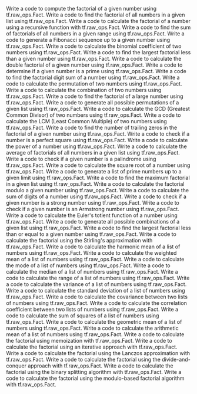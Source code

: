 Write a code to compute the factorial of a given number using tf.raw_ops.Fact.
Write a code to find the factorial of all numbers in a given list using tf.raw_ops.Fact.
Write a code to calculate the factorial of a number using a recursive function with tf.raw_ops.Fact.
Write a code to find the sum of factorials of all numbers in a given range using tf.raw_ops.Fact.
Write a code to generate a Fibonacci sequence up to a given number using tf.raw_ops.Fact.
Write a code to calculate the binomial coefficient of two numbers using tf.raw_ops.Fact.
Write a code to find the largest factorial less than a given number using tf.raw_ops.Fact.
Write a code to calculate the double factorial of a given number using tf.raw_ops.Fact.
Write a code to determine if a given number is a prime using tf.raw_ops.Fact.
Write a code to find the factorial digit sum of a number using tf.raw_ops.Fact.
Write a code to calculate the permutation of two numbers using tf.raw_ops.Fact.
Write a code to calculate the combination of two numbers using tf.raw_ops.Fact.
Write a code to find the factorial of a large number using tf.raw_ops.Fact.
Write a code to generate all possible permutations of a given list using tf.raw_ops.Fact.
Write a code to calculate the GCD (Greatest Common Divisor) of two numbers using tf.raw_ops.Fact.
Write a code to calculate the LCM (Least Common Multiple) of two numbers using tf.raw_ops.Fact.
Write a code to find the number of trailing zeros in the factorial of a given number using tf.raw_ops.Fact.
Write a code to check if a number is a perfect square using tf.raw_ops.Fact.
Write a code to calculate the power of a number using tf.raw_ops.Fact.
Write a code to calculate the average of factorials of all numbers in a given list using tf.raw_ops.Fact.
Write a code to check if a given number is a palindrome using tf.raw_ops.Fact.
Write a code to calculate the square root of a number using tf.raw_ops.Fact.
Write a code to generate a list of prime numbers up to a given limit using tf.raw_ops.Fact.
Write a code to find the maximum factorial in a given list using tf.raw_ops.Fact.
Write a code to calculate the factorial modulo a given number using tf.raw_ops.Fact.
Write a code to calculate the sum of digits of a number using tf.raw_ops.Fact.
Write a code to check if a given number is a strong number using tf.raw_ops.Fact.
Write a code to check if a given number is an Armstrong number using tf.raw_ops.Fact.
Write a code to calculate the Euler's totient function of a number using tf.raw_ops.Fact.
Write a code to generate all possible combinations of a given list using tf.raw_ops.Fact.
Write a code to find the largest factorial less than or equal to a given number using tf.raw_ops.Fact.
Write a code to calculate the factorial using the Stirling's approximation with tf.raw_ops.Fact.
Write a code to calculate the harmonic mean of a list of numbers using tf.raw_ops.Fact.
Write a code to calculate the weighted mean of a list of numbers using tf.raw_ops.Fact.
Write a code to calculate the mode of a list of numbers using tf.raw_ops.Fact.
Write a code to calculate the median of a list of numbers using tf.raw_ops.Fact.
Write a code to calculate the range of a list of numbers using tf.raw_ops.Fact.
Write a code to calculate the variance of a list of numbers using tf.raw_ops.Fact.
Write a code to calculate the standard deviation of a list of numbers using tf.raw_ops.Fact.
Write a code to calculate the covariance between two lists of numbers using tf.raw_ops.Fact.
Write a code to calculate the correlation coefficient between two lists of numbers using tf.raw_ops.Fact.
Write a code to calculate the sum of squares of a list of numbers using tf.raw_ops.Fact.
Write a code to calculate the geometric mean of a list of numbers using tf.raw_ops.Fact.
Write a code to calculate the arithmetic mean of a list of numbers using tf.raw_ops.Fact.
Write a code to calculate the factorial using memoization with tf.raw_ops.Fact.
Write a code to calculate the factorial using an iterative approach with tf.raw_ops.Fact.
Write a code to calculate the factorial using the Lanczos approximation with tf.raw_ops.Fact.
Write a code to calculate the factorial using the divide-and-conquer approach with tf.raw_ops.Fact.
Write a code to calculate the factorial using the binary splitting algorithm with tf.raw_ops.Fact.
Write a code to calculate the factorial using the modulo-based factorial algorithm with tf.raw_ops.Fact.